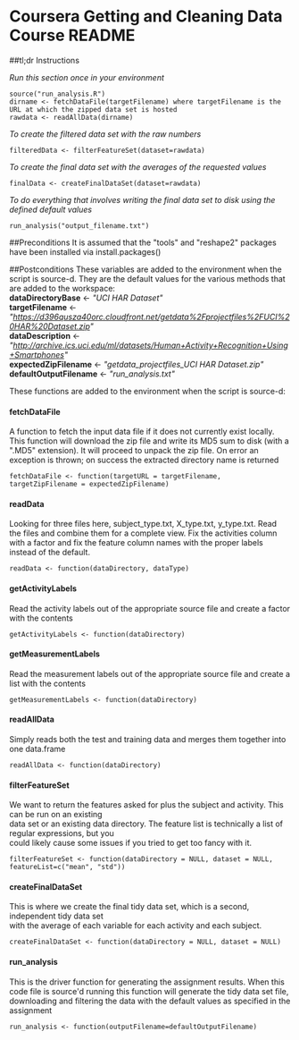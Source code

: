 # Coursera Getting and Cleaning Data Course README


##tl;dr Instructions

*Run this section once in your environment*
```
source("run_analysis.R")
dirname <- fetchDataFile(targetFilename) where targetFilename is the URL at which the zipped data set is hosted
rawdata <- readAllData(dirname)
```

*To create the filtered data set with the raw numbers*
```
filteredData <- filterFeatureSet(dataset=rawdata)
```
*To create the final data set with the averages of the requested values*
```
finalData <- createFinalDataSet(dataset=rawdata)
```

*To do everything that involves writing the final data set to disk using the defined default values*
```
run_analysis("output_filename.txt")
```

##Preconditions
It is assumed that the "tools" and "reshape2" packages have been installed via install.packages()

##Postconditions
These variables are added to the environment when the script is source-d. They are the default values for the various methods
that are added to the workspace:  
**dataDirectoryBase** <- *"UCI HAR Dataset"*  
**targetFilename** <- *"https://d396qusza40orc.cloudfront.net/getdata%2Fprojectfiles%2FUCI%20HAR%20Dataset.zip"*  
**dataDescription** <- *"http://archive.ics.uci.edu/ml/datasets/Human+Activity+Recognition+Using+Smartphones"*  
**expectedZipFilename** <- *"getdata_projectfiles_UCI HAR Dataset.zip"*  
**defaultOutputFilename** <- *"run_analysis.txt"*  

These functions are added to the environment when the script is source-d:  

#### fetchDataFile  
A function to fetch the input data file if it does not currently exist locally.
This function will download the zip file and write its MD5 sum to disk (with a ".MD5" extension). It
will proceed to unpack the zip file. On error an exception is thrown; on success the extracted directory
name is returned  
```
fetchDataFile <- function(targetURL = targetFilename, targetZipFilename = expectedZipFilename)
```
#### readData  
Looking for three files here, subject_type.txt, X_type.txt, y_type.txt. Read the files and
combine them for a complete view. Fix the activities column with a factor and fix the feature
column names with the proper labels instead of the default.
```
readData <- function(dataDirectory, dataType)
```
#### getActivityLabels  
Read the activity labels out of the appropriate source file and create a factor with the contents  
```
getActivityLabels <- function(dataDirectory)
```
#### getMeasurementLabels  
Read the measurement labels out of the appropriate source file and create a list with the contents  
```
getMeasurementLabels <- function(dataDirectory)
```
#### readAllData  
Simply reads both the test and training data and merges them together into one data.frame  
```
readAllData <- function(dataDirectory)
```
#### filterFeatureSet  
We want to return the features asked for plus the subject and activity. This can be run on an existing  
data set or an existing data directory. The feature list is technically a list of regular expressions, but you  
could likely cause some issues if you tried to get too fancy with it.  
```
filterFeatureSet <- function(dataDirectory = NULL, dataset = NULL, featureList=c("mean", "std"))
```
#### createFinalDataSet  
This is where we create the final tidy data set, which is a second, independent tidy data set  
with the average of each variable for each activity and each subject.  
```
createFinalDataSet <- function(dataDirectory = NULL, dataset = NULL)
```
#### run_analysis  
This is the driver function for generating the assignment results. When this code file is source'd
running this function will generate the tidy data set file, downloading and filtering the data
with the default values as specified in the assignment  
```
run_analysis <- function(outputFilename=defaultOutputFilename)
```


